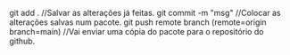 git add . //Salvar as alterações já feitas.
git commit -m "msg" //Colocar as alterações salvas num pacote.
git push remote branch (remote=origin branch=main) //Vai enviar uma cópia do pacote para o repositório do github.

